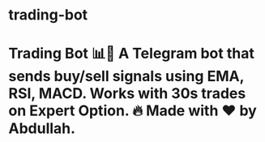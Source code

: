 # trading-bot
# Trading Bot 📊🤖  A Telegram bot that sends buy/sell signals using EMA, RSI, MACD.  Works with 30s trades on Expert Option. 🔥  Made with ❤️ by Abdullah.
